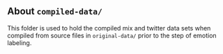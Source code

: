 ## About `compiled-data/`

This folder is used to hold the compiled mix and twitter data sets when compiled from source files in `original-data/` prior to the step of emotion labeling.
